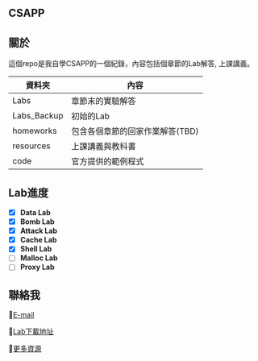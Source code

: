 ## CSAPP

## 關於

這個repo是我自學CSAPP的一個紀錄，內容包括個章節的Lab解答, 上課講義。


| 資料夾      | 內容                                       |
| ------------- | -------------------------------------------- |
| Labs        | 章節末的實驗解答                           |
| Labs_Backup | 初始的Lab                                  |
| homeworks  | 包含各個章節的回家作業解答(TBD)           |
| resources   | 上課講義與教科書                           |
| code | 官方提供的範例程式 |

## Lab進度

* [X] **Data Lab**
* [x] **Bomb Lab**
* [x] **Attack Lab**
* [x] **Cache Lab**
* [x] **Shell Lab**
* [ ] **Malloc Lab**
* [ ] **Proxy Lab**

## 聯絡我

📌[E-mail](linhoway@gmai)

📌[Lab下載地址](http://csapp.cs.cmu.edu/3e/students.html)

📌[更多資源](https://equinox-mahogany-b74.notion.site/CMU-15-213-Intro-to-Computer-Systems-c0d76b0ec3f840ff8f5c46113a9b43c3)
